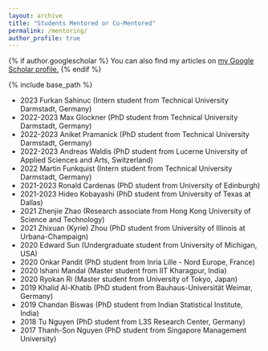 ```yaml
---
layout: archive
title: "Students Mentored or Co-Mentored"
permalink: /mentoring/
author_profile: true
---
```


{% if author.googlescholar %}
  You can also find my articles on <u><a href="{{author.googlescholar}}">my Google Scholar profile</a>.</u>
{% endif %}

{% include base_path %}
- 2023 Furkan Sahinuc (Intern student from Technical University Darmstadt, Germany) 
- 2022-2023 Max Glockner (PhD student from Technical University Darmstadt, Germany) 
- 2022-2023 Aniket Pramanick (PhD student from Technical University Darmstadt, Germany) 
- 2022-2023 Andreas Waldis (PhD student from Lucerne University of Applied Sciences and Arts, Switzerland)
- 2022 Martin Funkquist (Intern student from Technical University Darmstadt, Germany)
- 2021-2023 Ronald Cardenas (PhD student from University of Edinburgh)
- 2021-2023 Hideo Kobayashi (PhD student from University of Texas at Dallas)
- 2021 Zhenjie Zhao (Research associate from Hong Kong University of Science and Technology)
- 2021 Zhixuan (Kyrie) Zhou (PhD student from University of Illinois at Urbana-Champaign) 
- 2020 Edward Sun (Undergraduate student from University of Michigan, USA) 
- 2020 Onkar Pandit (PhD student from Inria Lille - Nord Europe, France) 
- 2020 Ishani Mandal (Master student from IIT Kharagpur, India)
- 2020 Ryokan Ri (Master student from University of Tokyo, Japan)
- 2019 Khalid Al-Khatib (PhD student from Bauhaus-Universität Weimar, Germany) 
- 2019 Chandan Biswas (PhD student from Indian Statistical Institute, India)
- 2018 Tu Nguyen (PhD student from L3S Research Center, Germany)
- 2017 Thanh-Son Nguyen (PhD student from Singapore Management University)



